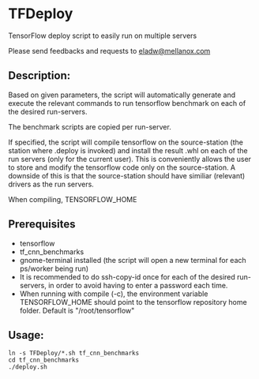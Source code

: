 # TFDeploy
TensorFlow deploy script to easily run on multiple servers

Please send feedbacks and requests to eladw@mellanox.com

## Description:
Based on given parameters, the script will automatically generate and execute the relevant commands to run tensorflow benchmark on each  of the desired run-servers.

The benchmark scripts are copied per run-server.

If specified, the script will compile tensorflow on the source-station (the station where .deploy is invoked) and install the result .whl on each of the run servers (only for the current user). This is conveniently allows the user to store and modify the tensorflow code only on the source-station. A downside of this is that the source-station should have similiar (relevant) drivers as the run servers.

When compiling, TENSORFLOW_HOME 

## Prerequisites
* tensorflow 
* tf_cnn_benchmarks
* gnome-terminal installed (the script will open a new terminal for each ps/worker being run)
* It is recommended to do ssh-copy-id once for each of the desired run-servers, in order to avoid having to enter a password each time.
* When running with compile (-c), the environment variable TENSORFLOW_HOME should point to the tensorflow repository home folder. Default is "/root/tensorflow"


## Usage:
```
ln -s TFDeploy/*.sh tf_cnn_benchmarks
cd tf_cnn_benchmarks
./deploy.sh
```
